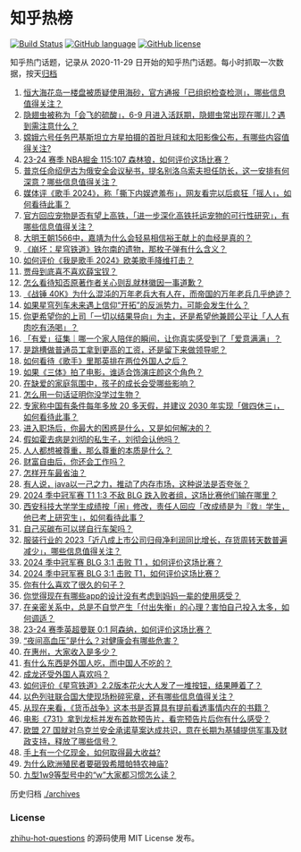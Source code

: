# 知乎热榜
[![Build Status](https://github.com/ToWeLong/zhihu-hot-questions/workflows/CI/badge.svg)](https://github.com/ToWeLong/zhihu-hot-questions/actions)
[![GitHub language](https://img.shields.io/badge/language-golang-orange.svg)](https://golang.org/)
[![GitHub license](https://img.shields.io/github/license/ToWeLong/zhihu-hot-questions)](https://github.com/ToWeLong/zhihu-hot-questions/blob/main/LICENSE)

知乎热门话题，记录从 2020-11-29 日开始的知乎热门话题。每小时抓取一次数据，按天[归档](./archives)

<!-- BEGIN -->

1. [恒大海花岛一楼盘被质疑使用海砂，官方通报「已组织检查检测」，哪些信息值得关注？](https://www.zhihu.com/question/655784923)
1. [隐翅虫被称为「会飞的硫酸」，6-9 月进入活跃期，隐翅虫常出现在哪儿？遇到需注意什么？](https://www.zhihu.com/question/655778260)
1. [嫦娥六号任务巴基斯坦立方星拍摄的首批月球和太阳影像公布，有哪些内容值得关注?](https://www.zhihu.com/question/655608612)
1. [23-24 赛季 NBA掘金 115:107 森林狼，如何评价这场比赛？](https://www.zhihu.com/question/655836575)
1. [普京任命绍伊古为俄安全会议秘书，提名别洛乌索夫担任防长，这一安排有何深意？哪些信息值得关注？](https://www.zhihu.com/question/655837923)
1. [媒体评《歌手 2024》，称「撕下内娱遮羞布」，网友看完以后疯狂「摇人」，如何看待此事？](https://www.zhihu.com/question/655776960)
1. [官方回应宠物是否有望上高铁，「进一步深化高铁托运宠物的可行性研究」，有哪些信息值得关注？](https://www.zhihu.com/question/655670879)
1. [大明王朝1566中，嘉靖为什么会轻易相信裕王献上的血经是真的？](https://www.zhihu.com/question/654161278)
1. [《崩坏：星穹铁道》铁尔南的遗物，那枚子弹有什么含义？](https://www.zhihu.com/question/655650985)
1. [如何评价《我是歌手 2024》欧美歌手降维打击？](https://www.zhihu.com/question/655720310)
1. [贾母到底喜不喜欢薛宝钗？](https://www.zhihu.com/question/289417351)
1. [怎么看待知否原著作者关心则乱就林徽因一事道歉？](https://www.zhihu.com/question/655713328)
1. [《战锤 40K》为什么混沌的万年老兵大有人在，而帝国的万年老兵几乎绝迹？](https://www.zhihu.com/question/615721323)
1. [如果星穹列车未来遇上信仰“开拓”的反派势力，可能会发生什么？](https://www.zhihu.com/question/655777037)
1. [你更希望你的上司「一切以结果导向」为主，还是希望他兼顾公平让「人人有肉吃有汤喝」？](https://www.zhihu.com/question/655330335)
1. [「有爱」征集｜哪一个家人陪伴的瞬间，让你真实感受到了「爱意满满」？](https://www.zhihu.com/question/655442541)
1. [是跳槽做普通员工拿到更高的工资，还是留下来做领导呢？](https://www.zhihu.com/question/655432835)
1. [如何看待《歌手》里那英排在两位外国人之后？](https://www.zhihu.com/question/655674509)
1. [如果《三体》拍了电影，谁适合饰演庄颜这个角色？](https://www.zhihu.com/question/314658553)
1. [在缺爱的家庭氛围中，孩子的成长会受哪些影响？](https://www.zhihu.com/question/655611234)
1. [怎么用一句话证明你没学过生物？](https://www.zhihu.com/question/651844352)
1. [专家称中国有条件每年多放 20 多天假，并建议 2030 年实现「做四休三」，如何看待此事？](https://www.zhihu.com/question/655658715)
1. [进入职场后，你最大的困惑是什么，又是如何解决的？](https://www.zhihu.com/question/654515079)
1. [假如霍去病是刘彻的私生子，刘彻会认他吗？](https://www.zhihu.com/question/641674734)
1. [人人都想被尊重，那么尊重的本质是什么？](https://www.zhihu.com/question/654987050)
1. [财富自由后，你还会工作吗？](https://www.zhihu.com/question/655531344)
1. [怎样开车最省油？](https://www.zhihu.com/question/655823067)
1. [有人说，java以一己之力，推动了内存市场，这种说法是否夸张？](https://www.zhihu.com/question/655427201)
1. [2024 季中冠军赛 T1 1:3 不敌 BLG 跌入败者组，这场比赛他们输在哪里？](https://www.zhihu.com/question/655810273)
1. [西安科技大学学生成绩按「闹」修改，责任人回应「改成绩是为『救』学生，他已考上研究生」，如何看待此事？](https://www.zhihu.com/question/655778971)
1. [自己买碳布可以搓自行车架吗？](https://www.zhihu.com/question/653554453)
1. [服装行业的 2023「近八成上市公司归母净利润同比增长，存货周转天数普遍减少」，哪些信息值得关注？](https://www.zhihu.com/question/655752981)
1. [2024 季中冠军赛 BLG 3:1 击败 T1 ，如何评价这场比赛？](https://www.zhihu.com/question/655779698)
1. [2024 季中冠军赛 BLG 3:1 击败 T1，如何评价这场比赛？](https://www.zhihu.com/question/655773281)
1. [你有什么喜欢了很久的句子？](https://www.zhihu.com/question/655804460)
1. [你觉得现在有哪些app的设计没有考虑到妈妈一辈的使用感受？](https://www.zhihu.com/question/655343234)
1. [在亲密关系中，总是不自觉产生「付出失衡」的心理？害怕自己投入太多，如何调适？](https://www.zhihu.com/question/655377107)
1. [23-24 赛季英超曼联 0:1 阿森纳，如何评价这场比赛？](https://www.zhihu.com/question/655809058)
1. [“夜间高血压”是什么？对健康会有哪些危害？](https://www.zhihu.com/question/655768369)
1. [在惠州，大家收入是多少？](https://www.zhihu.com/question/592787434)
1. [有什么东西是外国人吃，而中国人不吃的？](https://www.zhihu.com/question/314472784)
1. [成龙还受外国人喜欢吗？](https://www.zhihu.com/question/269844267)
1. [如何评价《星穹铁道》2.2版本花火大人发了一堆按钮，结果睡着了？](https://www.zhihu.com/question/655668650)
1. [以色列驻联合国大使现场粉碎宪章，还有哪些信息值得关注？](https://www.zhihu.com/question/655654080)
1. [从现在来看，《货币战争》这本书是否算具有提前看透事情内在的书籍？](https://www.zhihu.com/question/655492818)
1. [电影《731》拿到龙标并发布首款预告片，看完预告片后你有什么感受？](https://www.zhihu.com/question/655388299)
1. [欧盟 27 国就对乌克兰安全承诺草案达成共识，意在长期为基辅提供军事及财政支持，释放了哪些信号？](https://www.zhihu.com/question/655776660)
1. [手上有一个亿现金，如何取得最大收益?](https://www.zhihu.com/question/615082031)
1. [为什么欧洲殖民者要砸毁希腊帕特农神庙?](https://www.zhihu.com/question/650973331)
1. [九型1w9等型号中的“w”大家都习惯怎么读？](https://www.zhihu.com/question/655703640)

<!-- END -->

历史归档 [./archives](./archives)


### License
[zhihu-hot-questions](https://github.com/towelong/zhihu-hot-questions) 的源码使用 MIT License 发布。